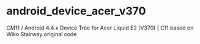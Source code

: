 android_device_acer_v370
========================

CM11 / Android 4.4.x Device Tree for Acer Liquid E2 (V370) | C11 based on Wiko Stairway original code
